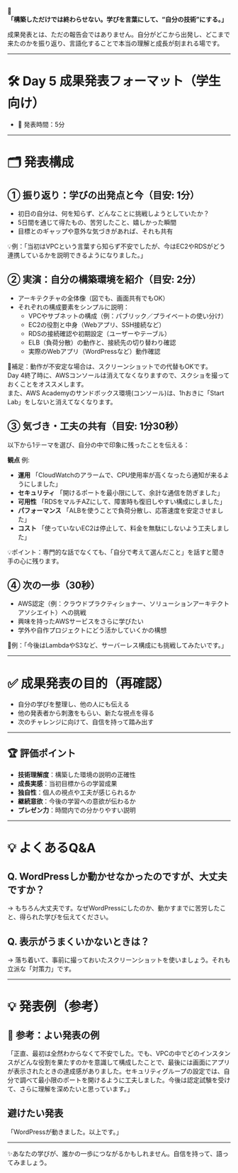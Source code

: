 🌱 **「構築しただけでは終わらせない。学びを言葉にして、“自分の技術”にする。」**

成果発表とは、ただの報告会ではありません。自分がどこから出発し、どこまで来たのかを振り返り、言語化することで本当の理解と成長が刻まれる場です。

---

# 🛠 Day 5 成果発表フォーマット（学生向け）

- 🎤 発表時間：5分

---

# 🗂 発表構成

## ① 振り返り：学びの出発点と今（目安: 1分）

- 初日の自分は、何を知らず、どんなことに挑戦しようとしていたか？
- 5日間を通じて得たもの、苦労したこと、嬉しかった瞬間
- 目標とのギャップや意外な気づきがあれば、それも共有

💡例：「当初はVPCという言葉すら知らず不安でしたが、今はEC2やRDSがどう連携しているかを説明できるようになりました。」  

## ② 実演：自分の構築環境を紹介（目安: 2分）

- アーキテクチャの全体像（図でも、画面共有でもOK）
- それぞれの構成要素をシンプルに説明：
    - VPCやサブネットの構成（例：パブリック／プライベートの使い分け）
    - EC2の役割と中身（Webアプリ、SSH接続など）
    - RDSの接続確認や初期設定（ユーザーやテーブル）
    - ELB（負荷分散）の動作と、接続先の切り替わり確認
    - 実際のWebアプリ（WordPressなど）動作確認

📌補足：動作が不安定な場合は、スクリーンショットでの代替もOKです。  
Day 4終了時に、AWSコンソールは消えてなくなりますので、スクショを撮っておくことをオススメします。  
また、AWS Academyのサンドボックス環境(コンソール)は、1hおきに「Start Lab」をしないと消えてなくなります。  

## ③ 気づき・工夫の共有（目安: 1分30秒）

以下から1テーマを選び、自分の中で印象に残ったことを伝える：

**観点**	例: 

- **運用**	「CloudWatchのアラームで、CPU使用率が高くなったら通知が来るようにしました」
- **セキュリティ**	「開けるポートを最小限にして、余計な通信を防ぎました」
- **可用性**	「RDSをマルチAZにして、障害時も復旧しやすい構成にしました」
- **パフォーマンス**	「ALBを使うことで負荷分散し、応答速度を安定させました」
- **コスト**	「使っていないEC2は停止して、料金を無駄にしないよう工夫しました」


💡ポイント：専門的な話でなくても、「自分で考えて選んだこと」を話すと聞き手の心に残ります。

## ④ 次の一歩（30秒）

- AWS認定（例：クラウドプラクティショナー、ソリューションアーキテクト アソシエイト）への挑戦
- 興味を持ったAWSサービスをさらに学びたい
- 学外や自作プロジェクトにどう活かしていくかの構想

📝例：「今後はLambdaやS3など、サーバーレス構成にも挑戦してみたいです。」

---

# ✅ 成果発表の目的（再確認）

- 自分の学びを整理し、他の人にも伝える
- 他の発表者から刺激をもらい、新たな視点を得る
- 次のチャレンジに向けて、自信を持って踏み出す

---

## 🏆 評価ポイント

- **技術理解度**：構築した環境の説明の正確性
- **成長実感**：当初目標からの学習成果
- **独自性**：個人の視点や工夫が感じられるか
- **継続意欲**：今後の学習への意欲が伝わるか
- **プレゼン力**：時間内での分かりやすい説明

---

# 💡 よくあるQ&A

## Q. WordPressしか動かせなかったのですが、大丈夫ですか？

→ もちろん大丈夫です。なぜWordPressにしたのか、動かすまでに苦労したこと、得られた学びを伝えてください。

## Q. 表示がうまくいかないときは？

→ 落ち着いて、事前に撮っておいたスクリーンショットを使いましょう。それも立派な「対策力」です。

---

# 💡 発表例（参考）

## 🌟 参考：よい発表の例

「正直、最初は全然わからなくて不安でした。でも、VPCの中でどのインスタンスがどんな役割を果たすのかを意識して構成したことで、最後には画面にアプリが表示されたときの達成感がありました。セキュリティグループの設定では、自分で調べて最小限のポートを開けるように工夫しました。今後は認定試験を受けて、さらに理解を深めたいと思っています。」

## **避けたい発表**

「WordPressが動きました。以上です。」

---

✨あなたの学びが、誰かの一歩につながるかもしれません。自信を持って、語ってみましょう。
